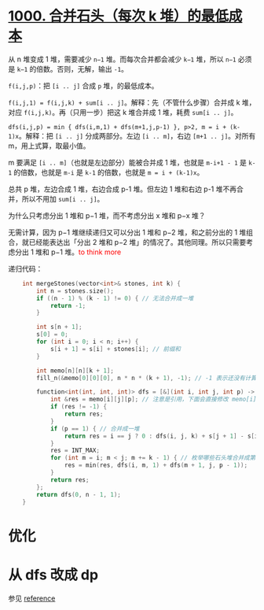 # [1000. 合并石头（每次 k 堆）的最低成本](https://leetcode.cn/problems/minimum-cost-to-merge-stones/)

从 n 堆变成 1 堆，需要减少 `n−1` 堆。而每次合并都会减少 `k−1` 堆，所以 `n−1` 必须是 `k−1` 的倍数。否则，无解，输出 `-1`。

`f(i,j,p)`：把 `[i .. j]` 合成 `p` 堆，的最低成本。

`f(i,j,1) = f(i,j,k) + sum[i .. j]`。解释：先（不管什么步骤）合并成 k 堆，对应 `f(i,j,k)`。再（只用一步）把这 k 堆合并成 1 堆，耗费 `sum[i .. j]`。

`dfs(i,j,p) = min { dfs(i,m,1) + dfs(m+1,j,p-1) }, p>2, m = i + (k-1)x`。解释：把 `[i .. j]` 分成两部分。左边 `[i .. m]`，右边 `[m+1 .. j]`。对所有 m，用上式算，取最小值。

m 要满足 `[i .. m]`（也就是左边部分）能被合并成 1 堆，也就是 `m-i+1 - 1` 是 `k-1` 的倍数，也就是 `m-i` 是 `k-1` 的倍数，也就是 `m = i + (k-1)x`。

总共 p 堆，左边合成 1 堆，右边合成 p-1 堆。但左边 1 堆和右边 p-1 堆不再合并，所以不用加 `sum[i .. j]`。

为什么只考虑分出 1 堆和 p−1 堆，而不考虑分出 x 堆和 p−x 堆？

无需计算，因为 p−1 堆继续递归又可以分出 1 堆和 p−2 堆，和之前分出的 1 堆组合，就已经能表达出「分出 2 堆和 p−2 堆」的情况了。其他同理。所以只需要考虑分出 1 堆和 p−1 堆。<font color="red">to think more</font>

递归代码：

```cpp
    int mergeStones(vector<int>& stones, int k) {
        int n = stones.size();
        if ((n - 1) % (k - 1) != 0) { // 无法合并成一堆
            return -1;
        }

        int s[n + 1];
        s[0] = 0;
        for (int i = 0; i < n; i++) {
            s[i + 1] = s[i] + stones[i]; // 前缀和
        }

        int memo[n][n][k + 1];
        fill_n(&memo[0][0][0], n * n * (k + 1), -1); // -1 表示还没有计算过

        function<int(int, int, int)> dfs = [&](int i, int j, int p) -> int {
            int &res = memo[i][j][p]; // 注意是引用，下面会直接修改 memo[i][j][p]。用引用的目的，可能是觉得 memo[i][j][p] 太长。
            if (res != -1) {
                return res;
            }
            if (p == 1) { // 合并成一堆
                return res = i == j ? 0 : dfs(i, j, k) + s[j + 1] - s[i];
            }
            res = INT_MAX;
            for (int m = i; m < j; m += k - 1) { // 枚举哪些石头堆合并成第一堆
                res = min(res, dfs(i, m, 1) + dfs(m + 1, j, p - 1));
            }
            return res;
        };
        return dfs(0, n - 1, 1);
    }
```

# 优化

# 从 dfs 改成 dp

参见 [reference](https://leetcode.cn/problems/minimum-cost-to-merge-stones/solutions/2207235/tu-jie-qu-jian-dpzhuang-tai-she-ji-yu-yo-ppv0/)